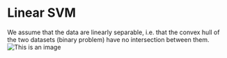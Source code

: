 # Linear SVM
We assume that the data are linearly separable, i.e. that the convex hull of the two datasets (binary problem) have no intersection between them.
![This is an image](/images/linear_svm.PNG)
